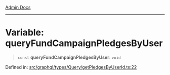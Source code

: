 [Admin Docs](/)

***

# Variable: queryFundCampaignPledgesByUser

> `const` **queryFundCampaignPledgesByUser**: `void`

Defined in: [src/graphql/types/Query/getPledgesByUserId.ts:22](https://github.com/Sourya07/talawa-api/blob/cfbd515d04ffba748b09232a33807f1845dd1878/src/graphql/types/Query/getPledgesByUserId.ts#L22)
